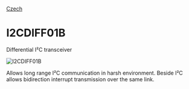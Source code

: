 
[Czech](./README.cs.md)
<!--- module --->
# I2CDIFF01B
<!--- Emodule --->

<!--- subtitle --->Differential I²C transceiver<!--- Esubtitle --->

![I2CDIFF01B](/doc/img/I2CDIFF01B_QRcode.png)

<!--- description --->Allows long range I²C communication in harsh environment. Beside I²C allows bidirection interrupt transmission over the same link.<!--- Edescription --->
            